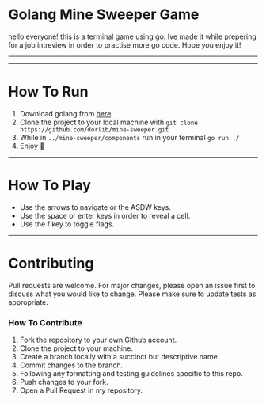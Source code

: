 # Golang Mine Sweeper Game


hello everyone! this is a terminal game using go. 
Ive made it while prepering for a job intreview in order to practise more go code.
Hope you enjoy it!

---



---

# How To Run

1. Download golang from [here](https://go.dev/)
2. Clone the project to your local machine with `git clone https://github.com/dorlib/mine-sweeper.git`
3. While in `../mine-sweeper/components` run in your terminal `go run ./`
4. Enjoy 🙂

---

# How To Play

- Use the arrows to navigate or the ASDW keys.
- Use the space or enter keys in order to reveal a cell.
- Use the f key to toggle flags.

---
# Contributing

Pull requests are welcome. For major changes, please open an issue first to discuss what you would like to change. Please make sure to update tests as appropriate.

### How To Contribute

1. Fork the repository to your own Github account.
2. Clone the project to your machine.
3. Create a branch locally with a succinct but descriptive name.
4. Commit changes to the branch.
5. Following any formatting and testing guidelines specific to this repo.
6. Push changes to your fork.
7. Open a Pull Request in my repository.





